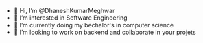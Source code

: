 - 👋 Hi, I’m @DhaneshKumarMeghwar
- 👀 I’m interested in Software Engineering
- 🌱 I’m currently doing my bechalor's in computer science
- 💞️ I’m looking to work on backend and collaborate in your projets 

<!---
DhaneshKumarMeghwar/DhaneshKumarMeghwar is a ✨ special ✨ repository because its `README.md` (this file) appears on your GitHub profile.
You can click the Preview link to take a look at your changes.
--->
